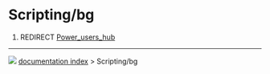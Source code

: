 # Scripting/bg
1.  REDIRECT [Power_users_hub](Power_users_hub.md)



---
![](images/Button_right.svg) [documentation index](../README.md) > Scripting/bg
